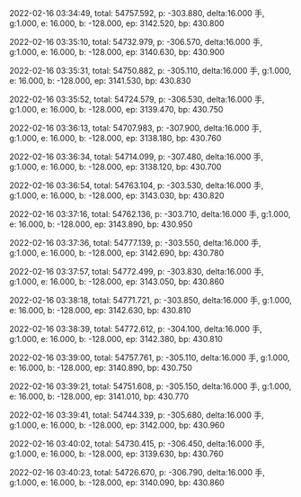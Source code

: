 2022-02-16 03:34:49, total: 54757.592, p: -303.880, delta:16.000 手, g:1.000, e: 16.000, b: -128.000, ep: 3142.520, bp: 430.800

2022-02-16 03:35:10, total: 54732.979, p: -306.570, delta:16.000 手, g:1.000, e: 16.000, b: -128.000, ep: 3140.630, bp: 430.900

2022-02-16 03:35:31, total: 54750.882, p: -305.110, delta:16.000 手, g:1.000, e: 16.000, b: -128.000, ep: 3141.530, bp: 430.830

2022-02-16 03:35:52, total: 54724.579, p: -306.530, delta:16.000 手, g:1.000, e: 16.000, b: -128.000, ep: 3139.470, bp: 430.750

2022-02-16 03:36:13, total: 54707.983, p: -307.900, delta:16.000 手, g:1.000, e: 16.000, b: -128.000, ep: 3138.180, bp: 430.760

2022-02-16 03:36:34, total: 54714.099, p: -307.480, delta:16.000 手, g:1.000, e: 16.000, b: -128.000, ep: 3138.120, bp: 430.700

2022-02-16 03:36:54, total: 54763.104, p: -303.530, delta:16.000 手, g:1.000, e: 16.000, b: -128.000, ep: 3143.030, bp: 430.820

2022-02-16 03:37:16, total: 54762.136, p: -303.710, delta:16.000 手, g:1.000, e: 16.000, b: -128.000, ep: 3143.890, bp: 430.950

2022-02-16 03:37:36, total: 54777.139, p: -303.550, delta:16.000 手, g:1.000, e: 16.000, b: -128.000, ep: 3142.690, bp: 430.780

2022-02-16 03:37:57, total: 54772.499, p: -303.830, delta:16.000 手, g:1.000, e: 16.000, b: -128.000, ep: 3143.050, bp: 430.860

2022-02-16 03:38:18, total: 54771.721, p: -303.850, delta:16.000 手, g:1.000, e: 16.000, b: -128.000, ep: 3142.630, bp: 430.810

2022-02-16 03:38:39, total: 54772.612, p: -304.100, delta:16.000 手, g:1.000, e: 16.000, b: -128.000, ep: 3142.380, bp: 430.810

2022-02-16 03:39:00, total: 54757.761, p: -305.110, delta:16.000 手, g:1.000, e: 16.000, b: -128.000, ep: 3140.890, bp: 430.750

2022-02-16 03:39:21, total: 54751.608, p: -305.150, delta:16.000 手, g:1.000, e: 16.000, b: -128.000, ep: 3141.010, bp: 430.770

2022-02-16 03:39:41, total: 54744.339, p: -305.680, delta:16.000 手, g:1.000, e: 16.000, b: -128.000, ep: 3142.000, bp: 430.960

2022-02-16 03:40:02, total: 54730.415, p: -306.450, delta:16.000 手, g:1.000, e: 16.000, b: -128.000, ep: 3139.630, bp: 430.760

2022-02-16 03:40:23, total: 54726.670, p: -306.790, delta:16.000 手, g:1.000, e: 16.000, b: -128.000, ep: 3140.090, bp: 430.860